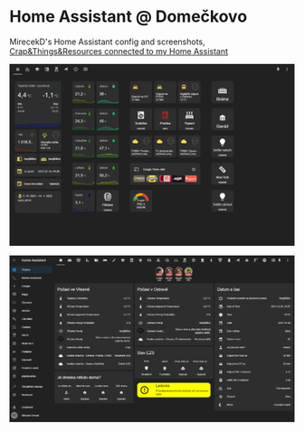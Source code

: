# Home Assistant @ Domečkovo

MirecekD's Home Assistant config and screenshots, [Crap&Things&Resources connected to my Home Assistant](https://github.com/mirecekd/HAconfigs/blob/main/ctr.md)

![Screenshot](homeassistant_dashes/DASHmain.png)

![Screenshot](homeassistant_dashes/HAmain.png)
